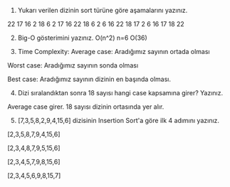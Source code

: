 1. Yukarı verilen dizinin sort türüne göre aşamalarını yazınız.

22 17 16 2 18 6
2 17 16 22 18 6
2 6 16 22 18 17
2 6 16 17 18 22

2. Big-O gösterimini yazınız.
O(n^2) n=6 O(36)

3. Time Complexity:
Average case: Aradığımız sayının ortada olması

Worst case: Aradığımız sayının sonda olması

Best case: Aradığımız sayının dizinin en başında olması.

4. Dizi sıralandıktan sonra 18 sayısı hangi case kapsamına girer? Yazınız.

Average case girer. 18 sayısı dizinin ortasında yer alır.

5. [7,3,5,8,2,9,4,15,6] dizisinin Insertion Sort'a göre ilk 4 adımını yazınız.

[2,3,5,8,7,9,4,15,6]

[2,3,4,8,7,9,5,15,6]

[2,3,4,5,7,9,8,15,6]

[2,3,4,5,6,9,8,15,7]